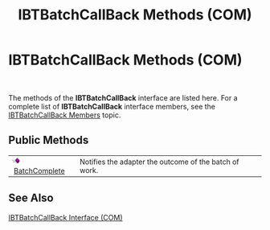 ﻿---
title: IBTBatchCallBack Methods (COM)
TOCTitle: IBTBatchCallBack Methods (COM)
ms:assetid: e191e25d-93ec-4286-9440-9f03e76dfc65
ms:mtpsurl: https://msdn.microsoft.com/library/Aa561536(v=BTS.80)
ms:contentKeyID: 51532930
ms.date: 08/30/2017
mtps_version: v=BTS.80
---

# IBTBatchCallBack Methods (COM)

 

The methods of the **IBTBatchCallBack** interface are listed here. For a complete list of **IBTBatchCallBack** interface members, see the [IBTBatchCallBack Members](ibtbatchcallback-members-com.md) topic.

## Public Methods

<table>
<tbody>
<tr class="odd">
<td><img src="images/Aa562050.7398304a-180c-45ff-98a9-894581a54aa5(BTS.80).jpeg" /> <a href="ibtbatchcallback-batchcomplete-method-com.md">BatchComplete</a></td>
<td>Notifies the adapter the outcome of the batch of work.</td>
</tr>
</tbody>
</table>


## See Also

[IBTBatchCallBack Interface (COM)](ibtbatchcallback-interface-com.md)

